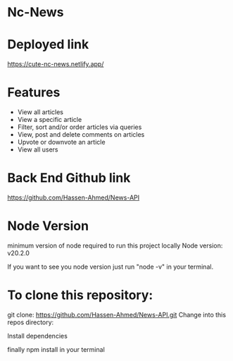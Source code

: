 # Nc-News

# Deployed link

https://cute-nc-news.netlify.app/

# Features

-   View all articles
-   View a specific article
-   Filter, sort and/or order articles via queries
-   View, post and delete comments on articles
-   Upvote or downvote an article
-   View all users

# Back End Github link

https://github.com/Hassen-Ahmed/News-API

# Node Version

minimum version of node required to run this project locally
Node version: v20.2.0

If you want to see you node version just run "node -v" in your terminal.

# To clone this repository:

git clone: https://github.com/Hassen-Ahmed/News-API.git
Change into this repos directory:

Install dependencies

finally npm install in your terminal
